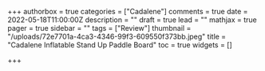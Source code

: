 +++
authorbox = true
categories = ["Cadalene"]
comments = true
date = 2022-05-18T11:00:00Z
description = ""
draft = true
lead = ""
mathjax = true
pager = true
sidebar = ""
tags = ["Review"]
thumbnail = "/uploads/72e7701a-4ca3-4346-99f3-609550f373bb.jpeg"
title = "Cadalene Inflatable Stand Up Paddle Board"
toc = true
widgets = []

+++

